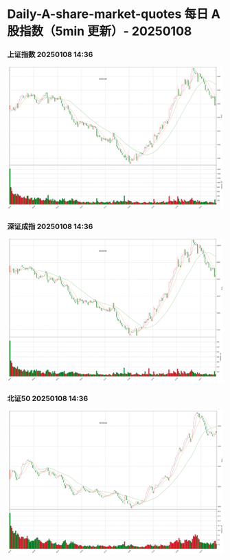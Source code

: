 
# Daily-A-share-market-quotes 每日 A 股指数（5min 更新）- 20250108

### 上证指数 20250108 14:36
![](./fig/2025/1/20250108-sh000001.png)

### 深证成指 20250108 14:36
![](./fig/2025/1/20250108-sz399001.png)

### 北证50 20250108 14:36
![](./fig/2025/1/20250108-bj899050.png)
